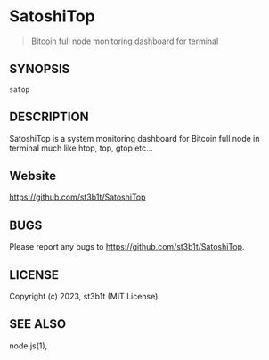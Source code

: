 SatoshiTop
=====

> Bitcoin full node monitoring dashboard for terminal

## SYNOPSIS

`satop`


## DESCRIPTION

SatoshiTop is a system monitoring dashboard for Bitcoin full node in terminal much like htop, top, gtop etc...


## Website

https://github.com/st3b1t/SatoshiTop

## BUGS

Please report any bugs to https://github.com/st3b1t/SatoshiTop.


## LICENSE

Copyright (c) 2023, st3b1t (MIT License).


## SEE ALSO

node.js(1),